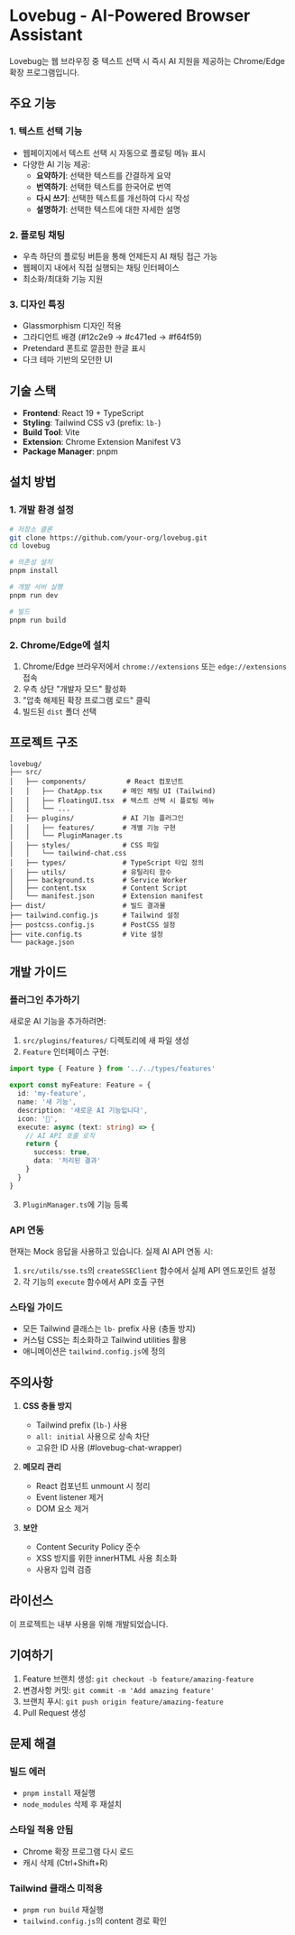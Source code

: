 # Lovebug - AI-Powered Browser Assistant

Lovebug는 웹 브라우징 중 텍스트 선택 시 즉시 AI 지원을 제공하는 Chrome/Edge 확장 프로그램입니다.

## 주요 기능

### 1. 텍스트 선택 기능
- 웹페이지에서 텍스트 선택 시 자동으로 플로팅 메뉴 표시
- 다양한 AI 기능 제공:
  - **요약하기**: 선택한 텍스트를 간결하게 요약
  - **번역하기**: 선택한 텍스트를 한국어로 번역
  - **다시 쓰기**: 선택한 텍스트를 개선하여 다시 작성
  - **설명하기**: 선택한 텍스트에 대한 자세한 설명

### 2. 플로팅 채팅
- 우측 하단의 플로팅 버튼을 통해 언제든지 AI 채팅 접근 가능
- 웹페이지 내에서 직접 실행되는 채팅 인터페이스
- 최소화/최대화 기능 지원

### 3. 디자인 특징
- Glassmorphism 디자인 적용
- 그라디언트 배경 (#12c2e9 → #c471ed → #f64f59)
- Pretendard 폰트로 깔끔한 한글 표시
- 다크 테마 기반의 모던한 UI

## 기술 스택

- **Frontend**: React 19 + TypeScript
- **Styling**: Tailwind CSS v3 (prefix: `lb-`)
- **Build Tool**: Vite
- **Extension**: Chrome Extension Manifest V3
- **Package Manager**: pnpm

## 설치 방법

### 1. 개발 환경 설정

```bash
# 저장소 클론
git clone https://github.com/your-org/lovebug.git
cd lovebug

# 의존성 설치
pnpm install

# 개발 서버 실행
pnpm run dev

# 빌드
pnpm run build
```

### 2. Chrome/Edge에 설치

1. Chrome/Edge 브라우저에서 `chrome://extensions` 또는 `edge://extensions` 접속
2. 우측 상단 "개발자 모드" 활성화
3. "압축 해제된 확장 프로그램 로드" 클릭
4. 빌드된 `dist` 폴더 선택

## 프로젝트 구조

```
lovebug/
├── src/
│   ├── components/          # React 컴포넌트
│   │   ├── ChatApp.tsx     # 메인 채팅 UI (Tailwind)
│   │   ├── FloatingUI.tsx  # 텍스트 선택 시 플로팅 메뉴
│   │   └── ...
│   ├── plugins/            # AI 기능 플러그인
│   │   ├── features/       # 개별 기능 구현
│   │   └── PluginManager.ts
│   ├── styles/             # CSS 파일
│   │   └── tailwind-chat.css
│   ├── types/              # TypeScript 타입 정의
│   ├── utils/              # 유틸리티 함수
│   ├── background.ts       # Service Worker
│   ├── content.tsx         # Content Script
│   └── manifest.json       # Extension manifest
├── dist/                   # 빌드 결과물
├── tailwind.config.js      # Tailwind 설정
├── postcss.config.js       # PostCSS 설정
├── vite.config.ts          # Vite 설정
└── package.json
```

## 개발 가이드

### 플러그인 추가하기

새로운 AI 기능을 추가하려면:

1. `src/plugins/features/` 디렉토리에 새 파일 생성
2. `Feature` 인터페이스 구현:

```typescript
import type { Feature } from '../../types/features'

export const myFeature: Feature = {
  id: 'my-feature',
  name: '새 기능',
  description: '새로운 AI 기능입니다',
  icon: '🚀',
  execute: async (text: string) => {
    // AI API 호출 로직
    return {
      success: true,
      data: '처리된 결과'
    }
  }
}
```

3. `PluginManager.ts`에 기능 등록

### API 연동

현재는 Mock 응답을 사용하고 있습니다. 실제 AI API 연동 시:

1. `src/utils/sse.ts`의 `createSSEClient` 함수에서 실제 API 엔드포인트 설정
2. 각 기능의 `execute` 함수에서 API 호출 구현

### 스타일 가이드

- 모든 Tailwind 클래스는 `lb-` prefix 사용 (충돌 방지)
- 커스텀 CSS는 최소화하고 Tailwind utilities 활용
- 애니메이션은 `tailwind.config.js`에 정의

## 주의사항

1. **CSS 충돌 방지**
   - Tailwind prefix (`lb-`) 사용
   - `all: initial` 사용으로 상속 차단
   - 고유한 ID 사용 (#lovebug-chat-wrapper)

2. **메모리 관리**
   - React 컴포넌트 unmount 시 정리
   - Event listener 제거
   - DOM 요소 제거

3. **보안**
   - Content Security Policy 준수
   - XSS 방지를 위한 innerHTML 사용 최소화
   - 사용자 입력 검증

## 라이선스

이 프로젝트는 내부 사용을 위해 개발되었습니다.

## 기여하기

1. Feature 브랜치 생성: `git checkout -b feature/amazing-feature`
2. 변경사항 커밋: `git commit -m 'Add amazing feature'`
3. 브랜치 푸시: `git push origin feature/amazing-feature`
4. Pull Request 생성

## 문제 해결

### 빌드 에러
- `pnpm install` 재실행
- `node_modules` 삭제 후 재설치

### 스타일 적용 안됨
- Chrome 확장 프로그램 다시 로드
- 캐시 삭제 (Ctrl+Shift+R)

### Tailwind 클래스 미적용
- `pnpm run build` 재실행
- `tailwind.config.js`의 content 경로 확인
